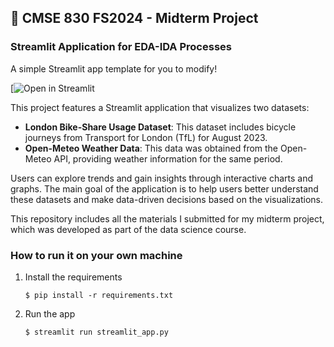 ## 🎈 CMSE 830 FS2024 - Midterm Project

### Streamlit Application for EDA-IDA Processes

A simple Streamlit app template for you to modify!

[![Open in Streamlit](https://jiawei-0813-cmse830-streamlit-app-sy5uoy.streamlit.app/)

This project features a Streamlit application that visualizes two datasets:

- **London Bike-Share Usage Dataset**: This dataset includes bicycle journeys from Transport for London (TfL) for August 2023.
- **Open-Meteo Weather Data**: This data was obtained from the Open-Meteo API, providing weather information for the same period.

Users can explore trends and gain insights through interactive charts and graphs. The main goal of the application is to help users better understand these datasets and make data-driven decisions based on the visualizations.

This repository includes all the materials I submitted for my midterm project, which was developed as part of the data science course.


### How to run it on your own machine

1. Install the requirements

   ```
   $ pip install -r requirements.txt
   ```

2. Run the app

   ```
   $ streamlit run streamlit_app.py
   ```

